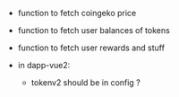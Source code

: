 * function to fetch coingeko price
* function to fetch user balances of tokens
* function to fetch user rewards and stuff

* in dapp-vue2:
  * tokenv2 should be in config ?
